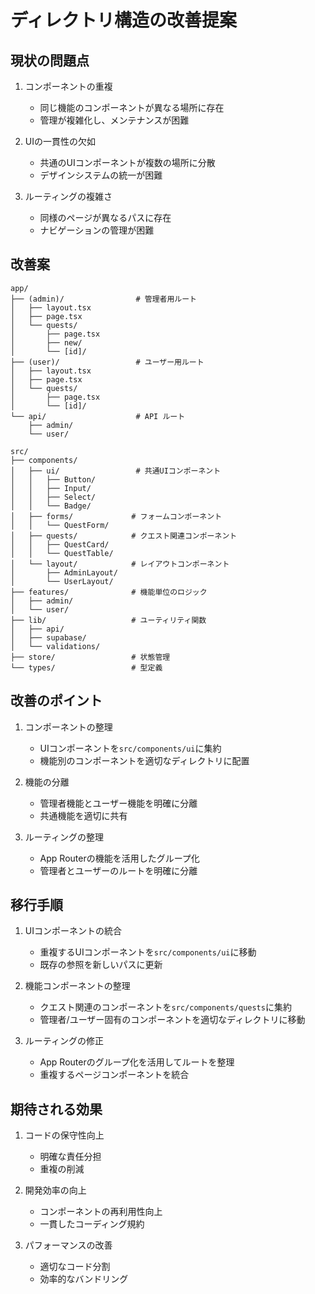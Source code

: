 # ディレクトリ構造の改善提案

## 現状の問題点

1. コンポーネントの重複
   - 同じ機能のコンポーネントが異なる場所に存在
   - 管理が複雑化し、メンテナンスが困難

2. UIの一貫性の欠如
   - 共通のUIコンポーネントが複数の場所に分散
   - デザインシステムの統一が困難

3. ルーティングの複雑さ
   - 同様のページが異なるパスに存在
   - ナビゲーションの管理が困難

## 改善案

```
app/
├── (admin)/                # 管理者用ルート
│   ├── layout.tsx
│   ├── page.tsx
│   └── quests/
│       ├── page.tsx
│       ├── new/
│       └── [id]/
├── (user)/                 # ユーザー用ルート
│   ├── layout.tsx
│   ├── page.tsx
│   └── quests/
│       ├── page.tsx
│       └── [id]/
└── api/                    # API ルート
    ├── admin/
    └── user/

src/
├── components/
│   ├── ui/                 # 共通UIコンポーネント
│   │   ├── Button/
│   │   ├── Input/
│   │   ├── Select/
│   │   └── Badge/
│   ├── forms/             # フォームコンポーネント
│   │   └── QuestForm/
│   ├── quests/            # クエスト関連コンポーネント
│   │   ├── QuestCard/
│   │   └── QuestTable/
│   └── layout/            # レイアウトコンポーネント
│       ├── AdminLayout/
│       └── UserLayout/
├── features/              # 機能単位のロジック
│   ├── admin/
│   └── user/
├── lib/                   # ユーティリティ関数
│   ├── api/
│   ├── supabase/
│   └── validations/
├── store/                 # 状態管理
└── types/                 # 型定義
```

## 改善のポイント

1. コンポーネントの整理
   - UIコンポーネントを`src/components/ui`に集約
   - 機能別のコンポーネントを適切なディレクトリに配置

2. 機能の分離
   - 管理者機能とユーザー機能を明確に分離
   - 共通機能を適切に共有

3. ルーティングの整理
   - App Routerの機能を活用したグループ化
   - 管理者とユーザーのルートを明確に分離

## 移行手順

1. UIコンポーネントの統合
   - 重複するUIコンポーネントを`src/components/ui`に移動
   - 既存の参照を新しいパスに更新

2. 機能コンポーネントの整理
   - クエスト関連のコンポーネントを`src/components/quests`に集約
   - 管理者/ユーザー固有のコンポーネントを適切なディレクトリに移動

3. ルーティングの修正
   - App Routerのグループ化を活用してルートを整理
   - 重複するページコンポーネントを統合

## 期待される効果

1. コードの保守性向上
   - 明確な責任分担
   - 重複の削減

2. 開発効率の向上
   - コンポーネントの再利用性向上
   - 一貫したコーディング規約

3. パフォーマンスの改善
   - 適切なコード分割
   - 効率的なバンドリング